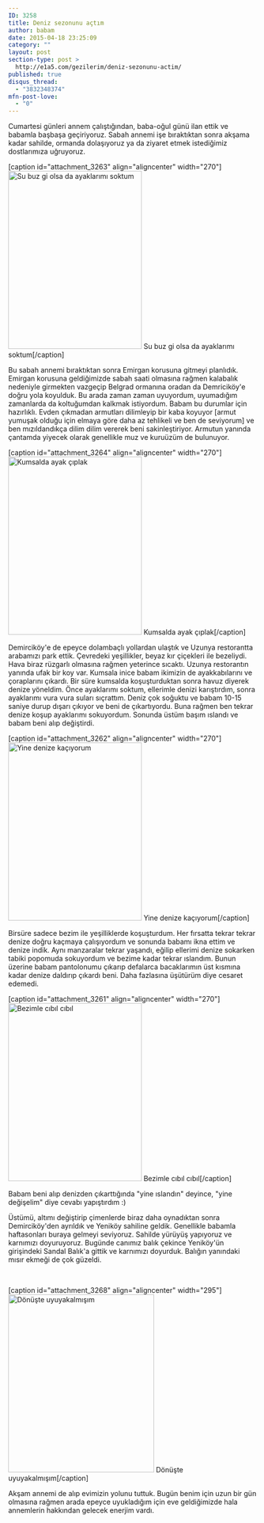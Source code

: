 ```yaml
---
ID: 3258
title: Deniz sezonunu açtım
author: babam
date: 2015-04-18 23:25:09
category: ""
layout: post
section-type: post >
  http://e1a5.com/gezilerim/deniz-sezonunu-actim/
published: true
disqus_thread:
  - "3832348374"
mfn-post-love:
  - "0"
---
```

Cumartesi günleri annem çalıştığından, baba-oğul günü ilan ettik ve babamla başbaşa geçiriyoruz. Sabah annemi işe bıraktıktan sonra akşama kadar sahilde, ormanda dolaşıyoruz ya da ziyaret etmek istediğimiz dostlarımıza uğruyoruz.

[caption id="attachment_3263" align="aligncenter" width="270"]<a href="http://e1a5.com/wp-content/uploads/2015/04/saclarim_dagitirim.jpg"><img class="size-medium wp-image-3263" src="http://e1a5.com/wp-content/uploads/2015/04/saclarim_dagitirim-270x360.jpg" alt="Su buz gi olsa da ayaklarımı soktum" width="270" height="360" /></a> Su buz gi olsa da ayaklarımı soktum[/caption]

Bu sabah annemi bıraktıktan sonra Emirgan korusuna gitmeyi planlıdık. Emirgan korusuna geldiğimizde sabah saati olmasına rağmen kalabalık nedeniyle girmekten vazgeçip Belgrad ormanına oradan da Demriciköy'e doğru yola koyulduk. Bu arada zaman zaman uyuyordum, uyumadığım zamanlarda da koltuğumdan kalkmak istiyordum. Babam bu durumlar için hazırlıklı. Evden çıkmadan armutları dilimleyip bir kaba koyuyor [armut yumuşak olduğu için elmaya göre daha az tehlikeli ve ben de seviyorum] ve ben mızıldandıkça dilim dilim vererek beni sakinleştiriyor. Armutun yanında çantamda yiyecek olarak genellikle muz ve kuruüzüm de bulunuyor.

[caption id="attachment_3264" align="aligncenter" width="270"]<a href="http://e1a5.com/wp-content/uploads/2015/04/sahilde.jpg"><img class="size-medium wp-image-3264" src="http://e1a5.com/wp-content/uploads/2015/04/sahilde-270x360.jpg" alt="Kumsalda ayak çıplak" width="270" height="360" /></a> Kumsalda ayak çıplak[/caption]

Demirciköy'e de epeyce dolambaçlı yollardan ulaştık ve Uzunya restorantta arabamızı park ettik. Çevredeki yeşillikler, beyaz kır çiçekleri ile bezeliydi. Hava biraz rüzgarlı olmasına rağmen yeterince sıcaktı. Uzunya restorantın yanında ufak bir koy var. Kumsala inice babam ikimizin de ayakkabılarını ve çoraplarını çıkardı. Bir süre kumsalda koşuşturduktan sonra havuz diyerek denize yöneldim. Önce ayaklarımı soktum, ellerimle denizi karıştırdım, sonra ayaklarımı vura vura suları sıçrattım. Deniz çok soğuktu ve babam 10-15 saniye durup dışarı çıkıyor ve beni de çıkartıyordu. Buna rağmen ben tekrar denize koşup ayaklarımı sokuyordum. Sonunda üstüm başım ıslandı ve babam beni alıp değiştirdi.

[caption id="attachment_3262" align="aligncenter" width="270"]<a href="http://e1a5.com/wp-content/uploads/2015/04/denize_karsi.jpg"><img class="size-medium wp-image-3262" src="http://e1a5.com/wp-content/uploads/2015/04/denize_karsi-270x360.jpg" alt="Yine denize kaçıyorum" width="270" height="360" /></a> Yine denize kaçıyorum[/caption]

Birsüre sadece bezim ile yeşilliklerde koşuşturdum. Her fırsatta tekrar tekrar denize doğru kaçmaya çalışıyordum ve sonunda babamı ikna ettim ve denize indik. Aynı manzaralar tekrar yaşandı, eğilip ellerimi denize sokarken tabiki popomuda sokuyordum ve bezime kadar tekrar ıslandım. Bunun üzerine babam pantolonumu çıkarıp defalarca bacaklarımın üst kısmına kadar denize daldırıp çıkardı beni. Daha fazlasına üşütürüm diye cesaret edemedi.

[caption id="attachment_3261" align="aligncenter" width="270"]<a href="http://e1a5.com/wp-content/uploads/2015/04/cibil_cibil.jpg"><img class="size-medium wp-image-3261" src="http://e1a5.com/wp-content/uploads/2015/04/cibil_cibil-270x360.jpg" alt="Bezimle cıbıl cıbıl" width="270" height="360" /></a> Bezimle cıbıl cıbıl[/caption]

Babam beni alıp denizden çıkarttığında "yine ıslandın" deyince, "yine değişelim" diye cevabı yapıştırdım :)

Üstümü, altımı değiştirip çimenlerde biraz daha oynadıktan sonra Demirciköy'den ayrıldık ve Yeniköy sahiline geldik. Genellikle babamla haftasonları buraya gelmeyi seviyoruz. Sahilde yürüyüş yapıyoruz ve karnımızı doyuruyoruz. Bugünde canımız balık çekince Yeniköy'ün girişindeki Sandal Balık'a gittik ve karnımızı doyurduk. Balığın yanındaki mısır ekmeği de çok güzeldi.

&nbsp;

[caption id="attachment_3268" align="aligncenter" width="295"]<a href="http://e1a5.com/wp-content/uploads/2015/04/donus_yolunda2.jpg"><img class="size-medium wp-image-3268" src="http://e1a5.com/wp-content/uploads/2015/04/donus_yolunda2-295x360.jpg" alt="Dönüşte uyuyakalmışım" width="295" height="360" /></a> Dönüşte uyuyakalmışım[/caption]

Akşam annemi de alıp evimizin yolunu tuttuk. Bugün benim için uzun bir gün olmasına rağmen arada epeyce uyukladığım için eve geldiğimizde hala annemlerin hakkından gelecek enerjim vardı.
